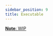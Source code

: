 ```yaml
---
sidebar_position: 9
title: Executable
---
```


[**Note**: WIP](https://github.com/vramework/vramework.io/issues/3)